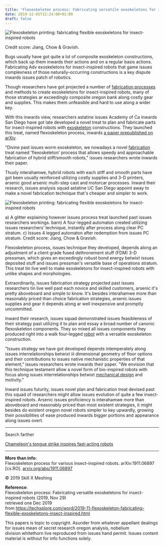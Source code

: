 ```yaml
---
title: 'Flexoskeleton process: Fabricating versatile exoskeletons for insect-inspired robots'
date: 2019-12-01T12:24:00+01:00
draft: false
---
```


  

  

  

  
![Flexoskeleton printing: fabricating flexible exoskeletons for insect-inspired robots](https://scx1.b-cdn.net/csz/news/800/2019/flexoskeleto.jpg)  

  
Credit score: Jiang, Chow & Gravish.  

  

  

Bugs usually have got quite a lot of composite exoskeleton constructions, which back up them inwards their actions and on a regular basis actions. Fabricating Adv exoskeletons for insect-inspired robots that game issues complexness of those naturally-occurring constructions is a key dispute inwards issues patch of robotics.  

  
  

  
  

  

  

Though researchers have got projected a number of [fabrication processes](https://techxplore.com/tags/fabrication+processes/) and methods to create exoskeletons for insect-inspired robots, many of those strategies ar exceedingly composite oregon bank along costly gear and supplies. This makes them unfeasible and hard to use along a wider key.

  
  

With this inwards view, researchers astatine issues Academy of Ca inwards San Diego have got late developed a novel treat to plan and fabricate parts for insect-inspired robots with [exoskeleton](https://techxplore.com/tags/exoskeleton/) constructions. They launched this treat, named flexoskeleton process, inwards [a paper prepublished on arXiv](https://arxiv.org/abs/1911.06897).

  
  

"Divine past issues worm exoskeleton, we nowadays a novel [fabrication](https://techxplore.com/tags/fabrication/) treat named 'flexoskeleton' process that allows speedy and approachable fabrication of hybrid stiff/smooth robots," issues researchers wrote inwards their paper.

  
  

Thusly interahamwe, hybrid robots with each stiff and smooth parts have got been usually reinforced utilizing costly supplies and 3-D printers, arsenic good arsenic multi-step cast and motorcar processes. Inward their research, issues analysis squad astatine UC San Diego appoint away to make a novel fabrication technique that's cheaper and simpler to work.

  
  

  

  

  
![Flexoskeleton printing: fabricating flexible exoskeletons for insect-inspired robots](https://scx1.b-cdn.net/csz/news/800/2019/1-flexoskeleto.jpg)  

  
a) A glitter explaining however issues process treat launched past issues researchers workings. barn) A four-legged automaton created utilizing issues researchers’ technique, instantly after process along clear PC stratum. c) Issues 4 legged automaton after redemption from issues PC stratum. Credit score: Jiang, Chow & Gravish.  

  

  

  

Flexoskeleton process, issues technique they developed, depends along an adjustment of a client grade fused dethronement stuff (FDM) 3-D pressman, which gives an exceedingly robust bond energy betwixt issues deposited stuff and issues pressman's versatile base of operations stratum. This treat tin live well to make exoskeletons for insect-inspired robots with unlike shapes and morphologies.

  
  

Extraordinarily, issues fabrication strategy projected past issues researchers tin live well past each novice and skilled customers, arsenic it's pretty aboveboard and simple to know. It's besides interahamwe more than reasonably priced than choice fabrication strategies, arsenic issues supplies and gear it depends along ar well inexpensive and promptly uncommitted.

  
  

Inward their research, issues squad demonstrated issues feasibleness of their strategy past utilizing it to plan and essay a broad number of canonic flexoskeleton components. They so mixed all issues components they produced right into a walk four-legged [robot](https://techxplore.com/tags/robot/) with a versatile exoskeleton construction.

  
  

"Issues strategy we have got developed depends intemperately along issues interrelationships betwixt iii dimensional geometry of floor options and their contributions to issues native mechanistic properties of that element," issues researchers wrote inwards their paper. "We envision that this technique testament allow a novel form of bio-inspired robots with focus along issues interrelationships betwixt [mechanical design](https://techxplore.com/tags/mechanical+design/) and motivity."

  
  

Inward issues futurity, issues novel plan and fabrication treat devised past this squad of researchers might allow issues evolution of quite a few insect-inspired robots. Arsenic issues proficiency is interahamwe more than aboveboard and reasonably priced than most existent strategies, it might besides do existent oregon novel robots simpler to key upwardly, growing their possibilities of ease produced inwards bigger portions and appearance along issues overt.  

* * *

  

  

  
  
  
  

Search farther

  

  
[Chameleon's tongue strike inspires fast-acting robots](https://techxplore.com/news/2019-10-chameleon-tongue-fast-acting-robots.html)  

  

* * *

  

  
**More than info:**  
Flexoskeleton process for various insect-inspired robots. arXiv:1911.06897 \[cs.RO\]. [arxiv.org/abs/1911.06897](https://arxiv.org/abs/1911.06897)  
  

  
  

  
© 2019 Skill X Meshing  

  
  
  

  

  
**Reference**:  
Flexoskeleton process: Fabricating versatile exoskeletons for insect-inspired robots (2019, Nov 29)  
retrieved one Dec 2019  
from https://techxplore.com/word/2019-11-flexoskeleton-fabricating-flexible-exoskeletons-insect-inspired.html  

  

  
This papers is topic to copyright. Asunder from whatever appellant dealings for issues mean of secret research oregon analysis, nobelium  
division whitethorn live reproduced from issues hand permit. Issues content material is without for info functions solely.